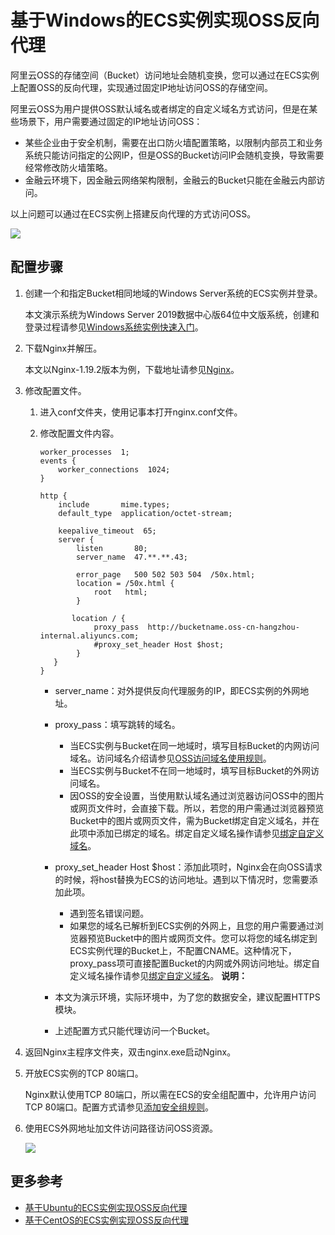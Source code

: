 # 基于Windows的ECS实例实现OSS反向代理

阿里云OSS的存储空间（Bucket）访问地址会随机变换，您可以通过在ECS实例上配置OSS的反向代理，实现通过固定IP地址访问OSS的存储空间。

阿里云OSS为用户提供OSS默认域名或者绑定的自定义域名方式访问，但是在某些场景下，用户需要通过固定的IP地址访问OSS：

-   某些企业由于安全机制，需要在出口防火墙配置策略，以限制内部员工和业务系统只能访问指定的公网IP，但是OSS的Bucket访问IP会随机变换，导致需要经常修改防火墙策略。
-   金融云环境下，因金融云网络架构限制，金融云的Bucket只能在金融云内部访问。

以上问题可以通过在ECS实例上搭建反向代理的方式访问OSS。

![](https://static-aliyun-doc.oss-accelerate.aliyuncs.com/assets/img/zh-CN/1554449951/p38572.png)

## 配置步骤

1.  创建一个和指定Bucket相同地域的Windows Server系统的ECS实例并登录。

    本文演示系统为Windows Server 2019数据中心版64位中文版系统，创建和登录过程请参见[Windows系统实例快速入门](/cn.zh-CN/快速入门/通过控制台使用ECS实例（详细版）/Windows系统实例快速入门.md)。

2.  下载Nginx并解压。

    本文以Nginx-1.19.2版本为例，下载地址请参见[Nginx](http://nginx.org/en/download.html)。

3.  修改配置文件。

    1.  进入conf文件夹，使用记事本打开nginx.conf文件。

    2.  修改配置文件内容。

        ```
        worker_processes  1;
        events {
            worker_connections  1024;
        }
        
        http {
            include       mime.types;
            default_type  application/octet-stream;
        
            keepalive_timeout  65;
            server {
                listen       80;
                server_name  47.**.**.43;
        
                error_page   500 502 503 504  /50x.html;
                location = /50x.html {
                    root   html;
                }
        
               location / {
                    proxy_pass  http://bucketname.oss-cn-hangzhou-internal.aliyuncs.com;
                    #proxy_set_header Host $host;
                }
           }
        }
        ```

        -   server\_name：对外提供反向代理服务的IP，即ECS实例的外网地址。
        -   proxy\_pass：填写跳转的域名。
            -   当ECS实例与Bucket在同一地域时，填写目标Bucket的内网访问域名。访问域名介绍请参见[OSS访问域名使用规则](/cn.zh-CN/开发指南/访问域名（Endpoint）/OSS访问域名使用规则.md)。
            -   当ECS实例与Bucket不在同一地域时，填写目标Bucket的外网访问域名。
            -   因OSS的安全设置，当使用默认域名通过浏览器访问OSS中的图片或网页文件时，会直接下载。所以，若您的用户需通过浏览器预览Bucket中的图片或网页文件，需为Bucket绑定自定义域名，并在此项中添加已绑定的域名。绑定自定义域名操作请参见[绑定自定义域名](/cn.zh-CN/控制台用户指南/存储空间管理/传输管理/绑定自定义域名.md)。
        -   proxy\_set\_header Host $host：添加此项时，Nginx会在向OSS请求的时候，将host替换为ECS的访问地址。遇到以下情况时，您需要添加此项。
            -   遇到签名错误问题。
            -   如果您的域名已解析到ECS实例的外网上，且您的用户需要通过浏览器预览Bucket中的图片或网页文件。您可以将您的域名绑定到ECS实例代理的Bucket上，不配置CNAME。这种情况下，proxy\_pass项可直接配置Bucket的内网或外网访问地址。绑定自定义域名操作请参见[绑定自定义域名](/cn.zh-CN/控制台用户指南/存储空间管理/传输管理/绑定自定义域名.md)。
        **说明：**

        -   本文为演示环境，实际环境中，为了您的数据安全，建议配置HTTPS模块。
        -   上述配置方式只能代理访问一个Bucket。
4.  返回Nginx主程序文件夹，双击nginx.exe启动Nginx。

5.  开放ECS实例的TCP 80端口。

    Nginx默认使用TCP 80端口，所以需在ECS的安全组配置中，允许用户访问TCP 80端口。配置方式请参见[添加安全组规则](/cn.zh-CN/安全/安全组/添加安全组规则.md)。

6.  使用ECS外网地址加文件访问路径访问OSS资源。

    ![](https://static-aliyun-doc.oss-accelerate.aliyuncs.com/assets/img/zh-CN/1554449951/p38588.png)


## 更多参考

-   [基于Ubuntu的ECS实例实现OSS反向代理](/cn.zh-CN/最佳实践/使用ECS实例反向代理OSS/基于Ubuntu的ECS实例实现OSS反向代理.md)
-   [基于CentOS的ECS实例实现OSS反向代理](/cn.zh-CN/最佳实践/使用ECS实例反向代理OSS/基于CentOS的ECS实例实现OSS反向代理.md)

